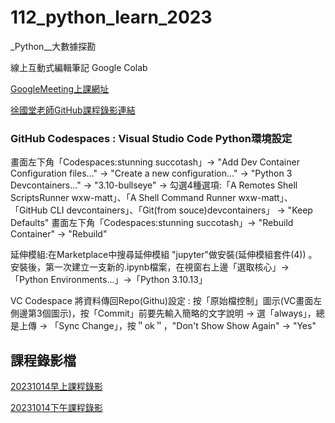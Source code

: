 # 112_python_learn_2023
_Python__大數據探勘

線上互動式編輯筆記 Google Colab

[GoogleMeeting上課網址](https://meet.google.com/bio-hmps-bpr)

[徐國堂老師GitHub課程錄影連結](https://github.com/roberthsu2003/__112_python_chihlee__)

### GitHub Codespaces : Visual Studio Code Python環境設定
畫面左下角「Codespaces:stunning succotash」-> "Add Dev Container Configuration files..." ->
"Create a new configuration..." -> "Python 3 Devcontainers..." -> "3.10-bullseye" ->
勾選4種選項:「A Remotes Shell ScriptsRunner wxw-matt」、「A Shell Command Runner wxw-matt」、「GitHub CLI devcontainers」、「Git(from souce)devcontainers」
-> "Keep Defaults"
畫面左下角「Codespaces:stunning succotash」-> "Rebuild Container" -> "Rebuild"

延伸模組:在Marketplace中搜尋延伸模組 "jupyter"做安裝(延伸模組套件(4)) 。安裝後，第一次建立一支新的.ipynb檔案，在視窗右上邊「選取核心」-> 「Python Environments...」->「Python 3.10.13」

VC Codespace 將資料傳回Repo(Githu)設定 : 按「原始檔控制」圖示(VC畫面左側邊第3個圖示)，按「Commit」前要先輸入簡略的文字說明 -> 選「always」，總是上傳 -> 「Sync Change」，按＂ok＂，"Don't Show Show Again" -> "Yes"


## 課程錄影檔

[20231014早上課程錄影](https://www.youtube.com/watch?v=YWTf5MMuTlY)

[20231014下午課程錄影](https://www.youtube.com/watch?v=ywgZoFSFy6o)
